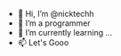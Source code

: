 - 👋 Hi, I’m @nicktechh
- 👀 I’m a programmer
- 🌱 I’m currently learning ...
- 📫 Let's Gooo

<!---
nicktechh/nicktechh is a ✨ special ✨ repository because its `README.md` (this file) appears on your GitHub profile.
You can click the Preview link to take a look at your changes.
--->
